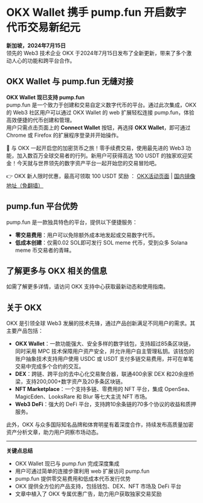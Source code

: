 # OKX Wallet 携手 pump.fun 开启数字代币交易新纪元

**新加坡，2024年7月15日**  
领先的 Web3 技术企业 OKX 于2024年7月15日发布了全新更新，带来了多个激动人心的功能和跨平台合作。

## OKX Wallet 与 pump.fun 无缝对接

**OKX Wallet 现已支持 pump.fun**  
pump.fun 是一个致力于创建和交易自定义数字代币的平台。通过此次集成，OKX 的 Web3 社区用户可以通过 OKX Wallet 的 web 扩展轻松连接 pump.fun，体验高效便捷的代币创建和管理。  
用户只需点击页面上的 **Connect Wallet** 按钮，再选择 **OKX Wallet**，即可通过 Chrome 或 Firefox 的扩展程序登录并开始操作。

🚀 与 OKX 一起开启您的加密货币之旅！零手续费交易，使用最先进的 Web3 功能，加入数百万全球交易者的行列。新用户可获得高达 100 USDT 的独家欢迎奖金！今天就与世界领先的数字资产平台一起开始您的交易冒险吧。

👉 OKX 新人限时优惠，最高可领取 100 USDT 奖励 ： [OKX活动页面](https://bit.ly/OKXe) | [国内镜像地址（免翻墙）](https://bit.ly/okX)

## pump.fun 平台优势

pump.fun 是一款独具特色的平台，提供以下便捷服务：  

- **零交易费用**：用户可以免除额外成本地发起或交易数字代币。  
- **低成本创建**：仅需0.02 SOL即可发行 SOL meme 代币，受到众多 Solana meme 币交易者的青睐。  

## 了解更多与 OKX 相关的信息

如需了解更多详情，请访问 OKX 支持中心获取最新动态和使用指南。

## 关于 OKX

OKX 是引领全球 Web3 发展的技术先锋，通过产品创新满足不同用户的需求。其主要产品包括：  

- **OKX Wallet**：一款功能强大、安全多样的数字钱包，支持超过85条区块链，同时采用 MPC 技术保障用户资产安全，并允许用户自主管理私钥。该钱包的账户抽象技术支持用户使用 USDC 或 USDT 支付多链交易费用，并可在单笔交易中完成多个合约的交互。  
- **DEX**：跨链、跨平台的去中心化交易聚合器，联通400余家 DEX 和20余座桥梁，支持200,000+数字资产及20多条区块链。  
- **NFT Marketplace**：一个支持多链、零费用的 NFT 平台，集成 OpenSea、MagicEden、LooksRare 和 Blur 等七大主流 NFT 市场。  
- **Web3 DeFi**：强大的 DeFi 平台，支持跨10余条链的70多个协议的收益和质押服务。

此外，OKX 与众多国际知名品牌和体育明星有着深度合作，持续发布高质量加密资产分析文章，助力用户洞察市场动态。

---

**关键点总结**  
- OKX Wallet 现已与 pump.fun 完成深度集成  
- 用户可通过简单的连接步骤利用 web 扩展访问 pump.fun  
- pump.fun 提供零交易费用和低成本代币发行优势  
- OKX 提供全方位的产品支持，包括钱包、DEX、NFT 市场及 DeFi 平台  
- 文章中植入了 OKX 专属优惠广告，助力用户获取独家交易奖励